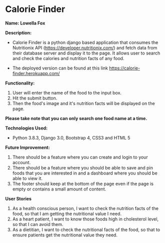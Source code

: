# Calorie Finder

**Name: Lowella Fox**

**Description:** 
* Calorie Finder is a python django based application that consumes the Nutritionix API (https://developer.nutritionix.com/) and fetch data from their database server and display it to the page. It allows user to search and check the calories and nutrition facts of any food.

* The deployed version can be found at this link https://calorie-finder.herokuapp.com/

**Functionality:** 
1. User will enter the name of the food to the input box.
2. Hit the submit button.
3. Then the food's image and it's nutrition facts will be displayed on the page.

**Please take note that you can only search one food name at a time.**

**Technologies Used:** 
* Python 3.8.3, Django 3.0, Bootstrap 4, CSS3 and HTML 5

**Future Improvement:**
1. There should be a feature where you can create and login to your account.
2. There should be a feature where you should be able to save and pin foods that you are interested in and a dashboard where you should be able to view it.
3. The footer should keep at the bottom of the page even if the page is empty or contains a small amount of content.

**User Stories**
1. As a health conscious person, I want to check the nutrition facts of the food, so that I am getting the nutritional value I need.
2. As a heart patient, I want to know those foods high in cholesterol level, so that I can avoid them.
3. As a dietitian, I want to check the nutritional facts of the food, so that to ensure patients get the nutritional value they need.
